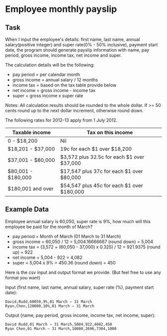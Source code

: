 # Employee monthly payslip

## Task

When I input the employee's details: first name, last name, annual salary(positive integer) and super 
rate(0% - 50% inclusive), payment start date, the program should generate payslip information with 
name, pay period,  gross income, income tax, net income and super.

The calculation details will be the following:
* pay period = per calendar month
* gross income = annual salary / 12 months
* income tax = based on the tax table provide below
* net income = gross income - income tax
* super = gross income x super rate

Notes: All calculation results should be rounded to the whole dollar. If >= 50 cents round up to the next 
dollar increment, otherwise round down.

The following rates for 2012-13 apply from 1 July 2012.

| Taxable income     | Tax on this income                          |
| ------------------ | ------------------------------------------- |
| 0 - $18,200        |  Nil                                        |
| $18,201 - $37,000  |  19c for each $1 over $18,200               |
| $37,001 - $80,000  |  $3,572 plus 32.5c for each $1 over $37,000 |
| $80,001 - $180,000 |  $17,547 plus 37c for each $1 over $80,000  |
| $180,001 and over  |  $54,547 plus 45c for each $1 over $180,000 |

## Example Data
Employee annual salary is 60,050, super rate is 9%, how much will this employee be paid for the month 
of March?
* pay period = Month of March (01 March to 31 March)
* gross income = 60,050 / 12 = 5,004.16666667 (round down) = 5,004
* income tax = (3,572 + (60,050 - 37,000) x 0.325) / 12  = 921.9375 (round up) = 922
* net income = 5,004 - 922 = 4,082
* super = 5,004 x 9% = 450.36 (round down) = 450

Here is the csv input and output format we provide. (But feel free to use any format you want)

Input (first name, last name, annual salary, super rate (%), payment start date):
```
David,Rudd,60050,9%,01 March – 31 March
Ryan,Chen,120000,10%,01 March – 31 March
```

Output (name, pay period, gross income, income tax, net income, super):
```
David Rudd,01 March – 31 March,5004,922,4082,450
Ryan Chen,01 March – 31 March,10000,2696,7304,1000
```
